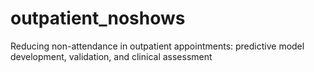 # outpatient_noshows
Reducing non-attendance in outpatient appointments: predictive model development, validation, and clinical assessment
